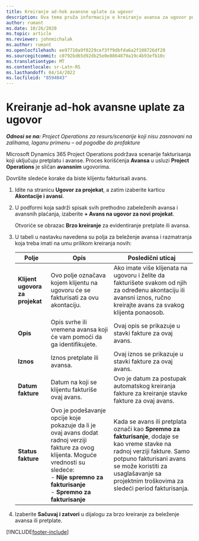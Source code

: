 ```yaml
---
title: Kreiranje ad-hok avansne uplate za ugovor
description: Ova tema pruža informacije o kreiranju avansa za ugovor po potrebi.
author: rumant
ms.date: 10/26/2020
ms.topic: article
ms.reviewer: johnmichalak
ms.author: rumant
ms.openlocfilehash: ee97710a9f0229cef3ff9dbfda6a2f108726df20
ms.sourcegitcommit: c0792bd65d92db25e0e8864879a19c4b93efb10c
ms.translationtype: MT
ms.contentlocale: sr-Latn-RS
ms.lasthandoff: 04/14/2022
ms.locfileid: "8594043"
---
```

# <a name="creating-an-ad-hoc-advance-on-a-contract"></a>Kreiranje ad-hok avansne uplate za ugovor

_**Odnosi se na:** Project Operations za resurs/scenarije koji nisu zasnovani na zalihama, laganu primenu – od pogodbe do profakture_

Microsoft Dynamics 365 Project Operations podržava scenarije fakturisanja koji uključuju pretplatu i avanse. Proces korišćenja **Avansa** u usluzi **Project Operations** je sličan **avansnim** ugovorima. 

Dovršite sledeće korake da biste klijentu fakturisali avans.

1. Idite na stranicu **Ugovor za projekat**, a zatim izaberite karticu **Akontacije i avansi**.
2. U podformi koja sadrži spisak svih prethodno zabeleženih avansa i avansnih plaćanja, izaberite **+ Avans na ugovor za novi projekat**. 

    Otvoriće se obrazac **Brzo kreiranje** za evidentiranje pretplate ili avansa.
    
3. U tabeli u nastavku navedena su polja za beleženje avansa i razmatranja koja treba imati na umu prilikom kreiranja novih:

    | Polje | Opis | Posledični uticaj |
    | --- | --- | --- |
    | **Klijent ugovora za projekat** | Ovo polje označava kojem klijentu na ugovoru će se fakturisati za ovu akontaciju. | Ako imate više klijenata na ugovoru i želite da fakturišete svakom od njih za određenu akontaciju ili avansni iznos, ručno kreirajte avans za svakog klijenta ponaosob. |
    | **Opis** | Opis svrhe ili vremena avansa koji će vam pomoći da ga identifikujete. | Ovaj opis se prikazuje u stavki fakture za ovaj avans. |
    | **Iznos** | Iznos pretplate ili avansa. | Ovaj iznos se prikazuje u stavki fakture za ovaj avans. |
    | **Datum fakture** | Datum na koji se klijentu fakturiše ovaj avans. | Ovo je datum za postupak automatskog kreiranja fakture za kreiranje stavke fakture za ovaj avans. |
    | **Status fakture** | Ovo je podešavanje opcije koje pokazuje da li je ovaj avans dodat radnoj verziji fakture za ovog klijenta. Moguće vrednosti su sledeće:</br>- **Nije spremno za fakturisanje**</br>- **Spremno za fakturisanje** | Kada se avans ili pretplata označi kao **Spremno za fakturisanje**, dodaje se kao vreme stavke na radnoj verziji fakture. Samo potpuno fakturisani avans se može koristiti za usaglašavanje sa projektnim troškovima za sledeći period fakturisanja. |

4. Izaberite **Sačuvaj i zatvori** u dijalogu za brzo kreiranje za beleženje avansa ili pretplate.


[!INCLUDE[footer-include](../../includes/footer-banner.md)]